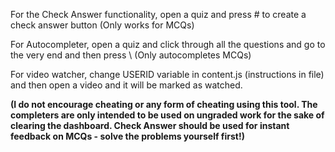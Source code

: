 For the Check Answer functionality, open a quiz and press # to create a check answer button (Only works for MCQs)

For Autocompleter, open a quiz and click through all the questions and go to the very end and then press \ (Only autocompletes MCQs)

For video watcher, change USERID variable in content.js (instructions in file) and then open a video and it will be marked as watched.

**(I do not encourage cheating or any form of cheating using this tool. The completers are only intended to be used on ungraded work for the sake of clearing the dashboard. Check Answer should be used for instant feedback on MCQs - solve the problems yourself first!)**
